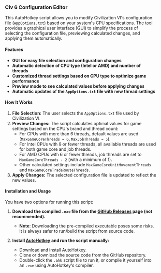 ### Civ 6 Configuration Editor

This AutoHotkey script allows you to modify Civilization VI's configuration file (`AppOptions.txt`) based on your system's CPU specifications. The tool provides a graphical user interface (GUI) to simplify the process of selecting the configuration file, previewing calculated changes, and applying them automatically.

#### Features
- **GUI for easy file selection and configuration changes**
- **Automatic detection of CPU type (Intel or AMD) and number of threads**
- **Customized thread settings based on CPU type to optimize game performance**
- **Preview mode to see calculated values before applying changes**
- **Automatic updates of the `AppOptions.txt` file with new thread settings**

#### How It Works
1. **File Selection:** The user selects the `AppOptions.txt` file used by Civilization VI.
2. **Preview Changes:** The script calculates optimal values for game settings based on the CPU's brand and thread count:
   - For CPUs with more than 6 threads, default values are used (`MaxGameCoreThreads = 6`, `MaxJobThreads = 5`).
   - For Intel CPUs with 6 or fewer threads, all available threads are used for both game core and job threads.
   - For AMD CPUs with 6 or fewer threads, job threads are set to `MaxGameCoreThreads - 2` (with a minimum of 1).
   - Other calculated settings include `MaxGameCoreUnitMovementThreads` and `MaxGameCoreTradeRouteThreads`.
3. **Apply Changes:** The selected configuration file is updated to reflect the new values.

#### Installation and Usage
You have two options for running this script:

1. **Download the compiled `.exe` file from the [GitHub Releases](https://github.com/YourRepoHere) page (not recommended).**
   - **Note:** Downloading the pre-compiled executable poses some risks. It is always safer to run/build the script from source code.

2. **Install [AutoHotkey](https://www.autohotkey.com/) and run the script manually:**
   - Download and install AutoHotkey.
   - Clone or download the source code from the GitHub repository.
   - Double-click the `.ahk` script file to run it, or compile it yourself into an `.exe` using AutoHotkey's compiler.